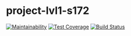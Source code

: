 # project-lvl1-s172

[![Maintainability](https://api.codeclimate.com/v1/badges/757ace12a31531a4eada/maintainability)](https://codeclimate.com/github/sergey-ag/project-lvl1-s172/maintainability)
[![Test Coverage](https://api.codeclimate.com/v1/badges/757ace12a31531a4eada/test_coverage)](https://codeclimate.com/github/sergey-ag/project-lvl1-s172/test_coverage)
[![Build Status](https://travis-ci.org/sergey-ag/project-lvl1-s172.svg?branch=master)](https://travis-ci.org/sergey-ag/project-lvl1-s172)